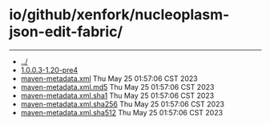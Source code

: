 # io/github/xenfork/nucleoplasm-json-edit-fabric/

---
- [../](../index.md)
- [1.0.0.3-1.20-pre4](1.0.0.3-1.20-pre4/index.md)
- [maven-metadata.xml](maven-metadata.xml) Thu May 25 01:57:06 CST 2023
- [maven-metadata.xml.md5](maven-metadata.xml.md5) Thu May 25 01:57:06 CST 2023
- [maven-metadata.xml.sha1](maven-metadata.xml.sha1) Thu May 25 01:57:06 CST 2023
- [maven-metadata.xml.sha256](maven-metadata.xml.sha256) Thu May 25 01:57:06 CST 2023
- [maven-metadata.xml.sha512](maven-metadata.xml.sha512) Thu May 25 01:57:06 CST 2023
